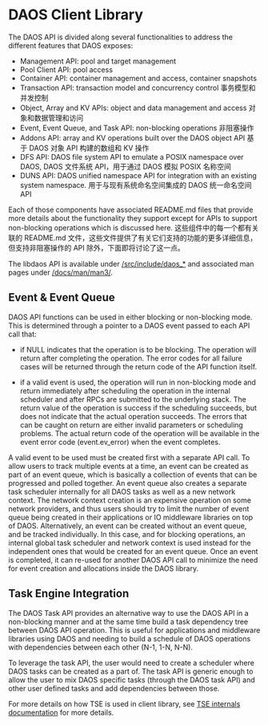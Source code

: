 # DAOS Client Library

The DAOS API is divided along several functionalities to address the different
features that DAOS exposes:
- Management API: pool and target management
- Pool Client API: pool access
- Container API: container management and access, container snapshots
- Transaction API: transaction model and concurrency control 事务模型和并发控制
- Object, Array and KV APIs: object and data management and access 对象和数据管理和访问
- Event, Event Queue, and Task API: non-blocking operations 非阻塞操作
- Addons API: array and KV operations built over the DAOS object API 基于 DAOS 对象 API 构建的数组和 KV 操作
- DFS API: DAOS file system API to emulate a POSIX namespace over DAOS, DAOS 文件系统 API，用于通过 DAOS 模拟 POSIX 名称空间
- DUNS API: DAOS unified namespace API for integration with an existing system
  namespace. 用于与现有系统命名空间集成的 DAOS 统一命名空间 API

Each of those components have associated README.md files that provide more
details about the functionality they support except for APIs to support
non-blocking operations which is discussed here.
这些组件中的每一个都有关联的 README.md 文件，这些文件提供了有关它们支持的功能的更多详细信息，但支持非阻塞操作的 API 除外，下面即将讨论了这一点。

The libdaos API is available under [/src/include/daos\_\*](/src/include/) and
associated man pages under [/docs/man/man3/](/docs/man/man3/).

## Event & Event Queue

DAOS API functions can be used in either blocking or non-blocking mode. This is
determined through a pointer to a DAOS event passed to each API call that:

- if NULL indicates that the operation is to be blocking. The operation will
  return after completing the operation. The error codes for all failure cases
  will be returned through the return code of the API function itself.

- if a valid event is used, the operation will run in non-blocking mode and
  return immediately after scheduling the operation in the internal scheduler
  and after RPCs are submitted to the underlying stack. The return value of the
  operation is success if the scheduling succeeds, but does not indicate that
  the actual operation succeeds. The errors that can be caught on return are
  either invalid parameters or scheduling problems. The actual return code of
  the operation will be available in the event error code (event.ev_error) when
  the event completes.

A valid event to be used must be created first with a separate API call. To allow users to track
multiple events at a time, an event can be created as part of an event queue, which is basically a
collection of events that can be progressed and polled together. An event queue also creates a
separate task scheduler internally for all DAOS tasks as well as a new network context. The network
context creation is an expensive operation on some network providers, and thus users should try to
limit the number of event queue being created in their applications or IO middleware libraries on
top of DAOS. Alternatively, an event can be created without an event queue, and be tracked
individually. In this case, and for blocking operations, an internal global task scheduler and
network context is used instead for the independent ones that would be created for an event
queue. Once an event is completed, it can re-used for another DAOS API call to minimize the need for
event creation and allocations inside the DAOS library.

## Task Engine Integration

The DAOS Task API provides an alternative way to use the DAOS API in a
non-blocking manner and at the same time build a task dependency tree between
DAOS API operation. This is useful for applications and middleware libraries
using DAOS and needing to build a schedule of DAOS operations with dependencies
between each other (N-1, 1-N, N-N).

To leverage the task API, the user would need to create a scheduler where DAOS
tasks can be created as a part of. The task API is generic enough to allow the
user to mix DAOS specific tasks (through the DAOS task API) and other user
defined tasks and add dependencies between those.

For more details on how TSE is used in client library, see [TSE internals
documentation](/src/common/README.md) for more details.

